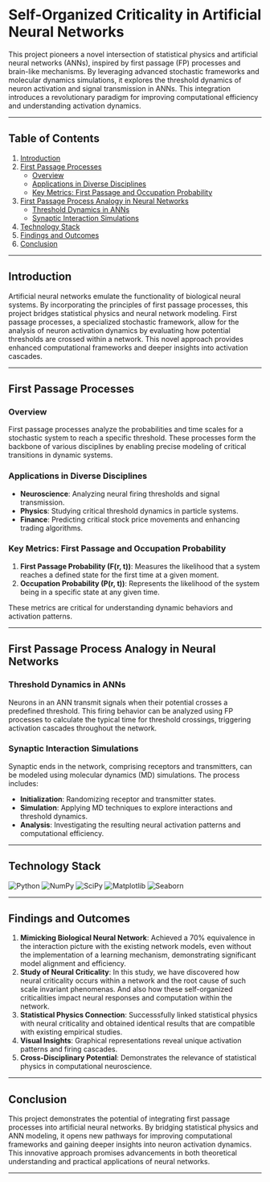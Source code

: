 
# Self-Organized Criticality in Artificial Neural Networks

This project pioneers a novel intersection of statistical physics and artificial neural networks (ANNs), inspired by first passage (FP) processes and brain-like mechanisms. By leveraging advanced stochastic frameworks and molecular dynamics simulations, it explores the threshold dynamics of neuron activation and signal transmission in ANNs. This integration introduces a revolutionary paradigm for improving computational efficiency and understanding activation dynamics.

---

## Table of Contents

1. [Introduction](#introduction)
2. [First Passage Processes](#first-passage-processes)
    - [Overview](#overview)
    - [Applications in Diverse Disciplines](#applications-in-diverse-disciplines)
    - [Key Metrics: First Passage and Occupation Probability](#key-metrics-first-passage-and-occupation-probability)
3. [First Passage Process Analogy in Neural Networks](#first-passage-process-analogy-in-neural-networks)
    - [Threshold Dynamics in ANNs](#threshold-dynamics-in-anns)
    - [Synaptic Interaction Simulations](#synaptic-interaction-simulations)
4. [Technology Stack](#technology-stack)
5. [Findings and Outcomes](#findings-and-outcomes)
6. [Conclusion](#conclusion)

---

## Introduction

Artificial neural networks emulate the functionality of biological neural systems. By incorporating the principles of first passage processes, this project bridges statistical physics and neural network modeling. First passage processes, a specialized stochastic framework, allow for the analysis of neuron activation dynamics by evaluating how potential thresholds are crossed within a network. This novel approach provides enhanced computational frameworks and deeper insights into activation cascades.

---

## First Passage Processes

### Overview

First passage processes analyze the probabilities and time scales for a stochastic system to reach a specific threshold. These processes form the backbone of various disciplines by enabling precise modeling of critical transitions in dynamic systems.

### Applications in Diverse Disciplines

- **Neuroscience**: Analyzing neural firing thresholds and signal transmission.
- **Physics**: Studying critical threshold dynamics in particle systems.
- **Finance**: Predicting critical stock price movements and enhancing trading algorithms.

### Key Metrics: First Passage and Occupation Probability

1. **First Passage Probability (F(r, t))**: Measures the likelihood that a system reaches a defined state for the first time at a given moment.
2. **Occupation Probability (P(r, t))**: Represents the likelihood of the system being in a specific state at any given time.

These metrics are critical for understanding dynamic behaviors and activation patterns.

---

## First Passage Process Analogy in Neural Networks

### Threshold Dynamics in ANNs

Neurons in an ANN transmit signals when their potential crosses a predefined threshold. This firing behavior can be analyzed using FP processes to calculate the typical time for threshold crossings, triggering activation cascades throughout the network.

### Synaptic Interaction Simulations

Synaptic ends in the network, comprising receptors and transmitters, can be modeled using molecular dynamics (MD) simulations. The process includes:
- **Initialization**: Randomizing receptor and transmitter states.
- **Simulation**: Applying MD techniques to explore interactions and threshold dynamics.
- **Analysis**: Investigating the resulting neural activation patterns and computational efficiency.

---

## Technology Stack

![Python](https://img.shields.io/badge/Python-3776AB?style=for-the-badge&logo=python&logoColor=white)
![NumPy](https://img.shields.io/badge/NumPy-013243?style=for-the-badge&logo=numpy&logoColor=white)
![SciPy](https://img.shields.io/badge/SciPy-8CAAE6?style=for-the-badge&logo=scipy&logoColor=white)
![Matplotlib](https://img.shields.io/badge/Matplotlib-11557C?style=for-the-badge&logo=matplotlib&logoColor=white)
![Seaborn](https://img.shields.io/badge/Seaborn-0096D6?style=for-the-badge&logo=seaborn&logoColor=white)

---

## Findings and Outcomes

1. **Mimicking Biological Neural Network**: Achieved a 70% equivalence in the interaction picture with the existing network models, even without the implementation of a learning mechanism, demonstrating significant model alignment and efficiency.
2. **Study of Neural Criticality**: In this study, we have discovered how neural criticality occurs within a network and the root cause of such scale invariant phenomenas. And also how these self-organized criticalities impact neural responses and computation within the network.
3. **Statistical Physics Connection**: Successsfully linked statistical physics with neural criticality and obtained identical results that are compatible with existing empirical studies.
4. **Visual Insights**: Graphical representations reveal unique activation patterns and firing cascades.
5. **Cross-Disciplinary Potential**: Demonstrates the relevance of statistical physics in computational neuroscience.

---

## Conclusion

This project demonstrates the potential of integrating first passage processes into artificial neural networks. By bridging statistical physics and ANN modeling, it opens new pathways for improving computational frameworks and gaining deeper insights into neuron activation dynamics. This innovative approach promises advancements in both theoretical understanding and practical applications of neural networks.

---
